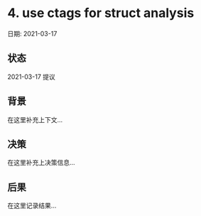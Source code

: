 # 4. use ctags for struct analysis

日期: 2021-03-17

## 状态

2021-03-17 提议

## 背景

在这里补充上下文...

## 决策

在这里补充上决策信息...

## 后果

在这里记录结果...
